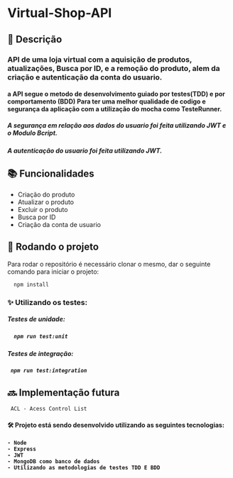 # Virtual-Shop-API

## :memo: Descrição
<h3> API de uma loja virtual com a aquisição de produtos, atualizações, Busca por ID, e a remoção do produto,  
alem da criação e autenticação da conta do usuario. </h3>


<h4>a API segue o metodo de desenvolvimento guiado por testes(TDD) e por comportamento (BDD) Para ter uma melhor qualidade de codigo e segurança da aplicação com a
utilização do mocha como TesteRunner.</h4>

<h5> A segurança em relação aos dados do usuario foi feita utilizando JWT e o Modulo Bcript. </h5>
<h5> A autenticação do usuario foi feita utilizando JWT. </h5>

## :books: Funcionalidades

- Criação do produto 
- Atualizar o produto
- Excluir o produto
- Busca por ID
- Criação da conta de usuario

## :rocket: Rodando o projeto
Para rodar o repositório é necessário clonar o mesmo, dar o seguinte comando para iniciar o projeto:
      
      npm install

<h3>✨ Utilizando os testes:</h3>

<h5> Testes de unidade: <h5>

      npm run test:unit
      
<h5> Testes de integração: <h5>

     npm run test:integration

## :soon: Implementação futura
     ACL - Acess Control List

<h4> 🛠 Projeto está sendo desenvolvido utilizando as seguintes tecnologias: <h4>

    - Node
    - Express
    - JWT
    - MongoDB como banco de dados
    - Utilizando as metodologias de testes TDD E BDD

